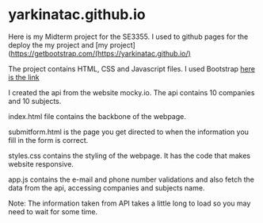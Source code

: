 # yarkinatac.github.io

Here is my Midterm project for the SE3355. I used to github pages for the deploy the my project and [my project](https://getbootstrap.com/(https://yarkinatac.github.io/)

The project contains HTML, CSS and Javascript files. I used Bootstrap [here is the link](https://getbootstrap.com/)

I created the api from the website mocky.io. The api contains 10 companies and 10 subjects.

index.html file contains the backbone of the webpage.

submitform.html is the page you get directed to when the information you fill in the form is correct.

styles.css contains the styling of the webpage. It has the code that makes website responsive.

app.js contains the e-mail and phone number validations and also fetch the data from the api, accessing companies and subjects name.

Note: The information taken from API takes a little long to load so you may need to wait for some time.
